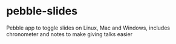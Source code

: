 pebble-slides
=============

Pebble app to toggle slides on Linux, Mac and Windows, includes chronometer and notes to make giving talks easier
